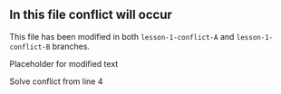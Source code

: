 ## In this file conflict will occur
This file has been modified in both `lesson-1-conflict-A` and `lesson-1-conflict-B` branches.

Placeholder for modified text

Solve conflict from line 4